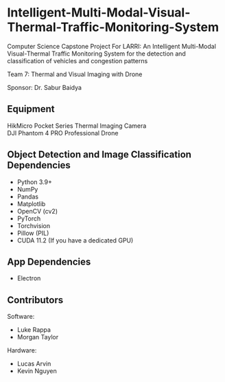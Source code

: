 # Intelligent-Multi-Modal-Visual-Thermal-Traffic-Monitoring-System

Computer Science Capstone Project For LARRI: 
An Intelligent Multi-Modal Visual-Thermal Traffic Monitoring System for the detection and classification of vehicles and congestion patterns

Team 7: 
Thermal and Visual Imaging with Drone

Sponsor:
Dr. Sabur Baidya

## Equipment
HikMicro Pocket Series Thermal Imaging Camera  
DJI Phantom 4 PRO Professional Drone

## Object Detection and Image Classification Dependencies
- Python 3.9+
- NumPy
- Pandas
- Matplotlib
- OpenCV (cv2)
- PyTorch
- Torchvision
- Pillow (PIL)
- CUDA 11.2 (If you have a dedicated GPU)

## App Dependencies
- Electron

## Contributors
Software:
- Luke Rappa
- Morgan Taylor

Hardware:
- Lucas Arvin
- Kevin Nguyen

